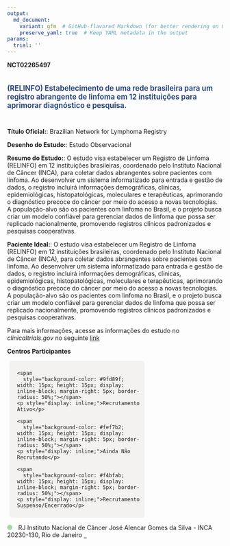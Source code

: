 ```yaml
---
output: 
  md_document:
    variant: gfm  # GitHub-flavored Markdown (for better rendering on GitHub)
    preserve_yaml: true  # Keep YAML metadata in the output
params:
  trial: ''
---
```


**NCT02265497**

<div style="padding: 5px 5px 5px 0px; font-size: 1.20em; font-weight: bold; color: #2E4A7F; text-align: left; margin-bottom: 20px">

(RELINFO) Estabelecimento de uma rede brasileira para um registro
abrangente de linfoma em 12 instituições para aprimorar diagnóstico e
pesquisa.

</div>

**Título Oficial:**: Brazilian Network for Lymphoma Registry

**Desenho do Estudo:**: Estudo Observacional

**Resumo do Estudo:**: O estudo visa estabelecer um Registro de Linfoma
(RELINFO) em 12 instituições brasileiras, coordenado pelo Instituto
Nacional de Câncer (INCA), para coletar dados abrangentes sobre
pacientes com linfoma. Ao desenvolver um sistema informatizado para
entrada e gestão de dados, o registro incluirá informações demográficas,
clínicas, epidemiológicas, histopatológicas, moleculares e terapêuticas,
aprimorando o diagnóstico precoce do câncer por meio do acesso a novas
tecnologias. A população-alvo são os pacientes com linfoma no Brasil, e
o projeto busca criar um modelo confiável para gerenciar dados de
linfoma que possa ser replicado nacionalmente, promovendo registros
clínicos padronizados e pesquisas cooperativas.

**Paciente Ideal:**: O estudo visa estabelecer um Registro de Linfoma
(RELINFO) em 12 instituições brasileiras, coordenado pelo Instituto
Nacional de Câncer (INCA), para coletar dados abrangentes sobre
pacientes com linfoma. Ao desenvolver um sistema informatizado para
entrada e gestão de dados, o registro incluirá informações demográficas,
clínicas, epidemiológicas, histopatológicas, moleculares e terapêuticas,
aprimorando o diagnóstico precoce do câncer por meio do acesso a novas
tecnologias. A população-alvo são os pacientes com linfoma no Brasil, e
o projeto busca criar um modelo confiável para gerenciar dados de
linfoma que possa ser replicado nacionalmente, promovendo registros
clínicos padronizados e pesquisas cooperativas.

Para mais informações, acesse as informações do estudo no
*clinicaltrials.gov* no seguinte
[link](https://clinicaltrials.gov/ct2/show/NCT02265497)

**Centros Participantes**

<div style="margin-bottom: 8px; margin-left: 5px; padding: 8px; max-width: 300px; background-color: #f3f2f1; border-radius: 8px;">

<div style="margin-left: 10px;">

    <span 
      style="background-color: #9fd89f; width: 15px; height: 15px; display: inline-block; margin-right: 5px; border-radius: 50%;"></span>
    <p style="display: inline;">Recrutamento Ativo</p>

</div>

<div style="margin-left: 10px;">

    <span 
      style="background-color: #fef7b2; width: 15px; height: 15px; display: inline-block; margin-right: 5px; border-radius: 50%;"></span>
    <p style="display: inline;">Ainda Não Recrutando</p>

</div>

<div style="margin-left: 10px;">

    <span 
      style="background-color: #f4bfab; width: 15px; height: 15px; display: inline-block; margin-right: 5px; border-radius: 50%;"></span>
    <p style="display: inline;">Recrutamento Suspenso/Encerrado</p>

</div>

</div>

<span style="display: inline-block; width: 12px; height: 12px; border-radius: 50%; margin-right: 10px; padding-bottom: 0px; background-color: #9fd89f;"></span>
RJ Instituto Nacional de Câncer José Alencar Gomes da Silva - INCA
20230-130, Rio de Janeiro
<span style="color: #2E4A7F; text-decoration: none; font-weight: 500; font-size: 0.8">[REPORTAR
ERRO](https://flazar.shinyapps.io/formsapp?study_nct_id=NCT02265497&location_id=BRAZILIANNATIONALCANCERINSTITUTEINCAMINISTRYOFHEALTHCLINICALRESEARCHDEPARTMENTRIODEJANEIRORJ20231050BRAZIL&location_full_name=Instituto%20Nacional%20de%20C%C3%A2ncer%20Jos%C3%A9%20Alencar%20Gomes%20da%20Silva%20-%20INCA%2C%2020230-130%2C%20Rio%20de%20Janeiro&form_type=Reportar%20Erro)</span>
